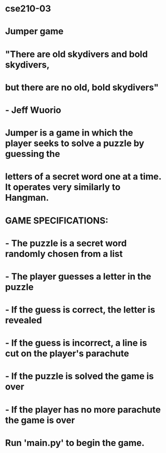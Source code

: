 # cse210-03

# Jumper game

# "There are old skydivers and bold skydivers,
# but there are no old, bold skydivers"
# - Jeff Wuorio 

# Jumper is a game in which the player seeks to solve a puzzle by guessing the
# letters of a secret word one at a time. It operates very similarly to Hangman.


# GAME SPECIFICATIONS:

# - The puzzle is a secret word randomly chosen from a list
# - The player guesses a letter in the puzzle
# - If the guess is correct, the letter is revealed
# - If the guess is incorrect, a line is cut on the player's parachute
# - If the puzzle is solved the game is over
# - If the player has no more parachute the game is over

# Run 'main.py' to begin the game.
